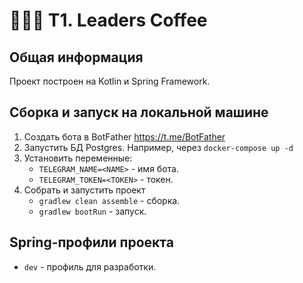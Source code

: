 # 🔵🔵🔵 T1. Leaders Coffee

## Общая информация

Проект построен на Kotlin и Spring Framework.

## Сборка и запуск на локальной машине
1. Создать бота в BotFather https://t.me/BotFather
2. Запустить БД Postgres. Например, через ``docker-compose up -d``
3. Установить переменные:
    - ``TELEGRAM_NAME=<NAME>`` - имя бота.
    - ``TELEGRAM_TOKEN=<TOKEN>`` - токен.
4. Собрать и запустить проект
    - ``gradlew clean assemble`` - сборка.
    - ``gradlew bootRun`` - запуск.

## Spring-профили проекта

- ``dev`` - профиль для разработки.